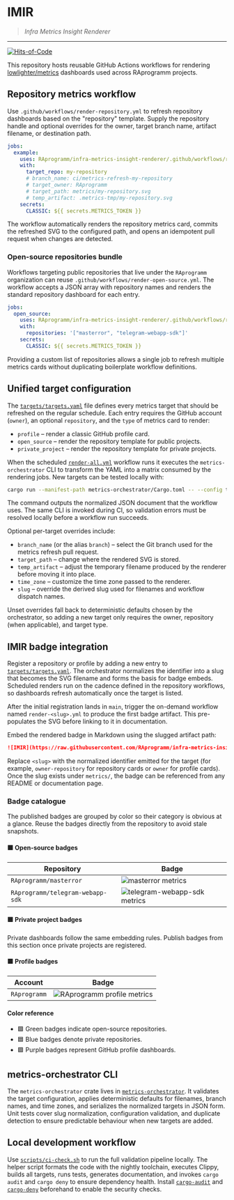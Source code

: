 # IMIR
> _Infra Metrics Insight Renderer_

---

[![Hits-of-Code](https://hitsofcode.com/github/RAprogramm/infra-metrics-insight-renderer?branch=main)](https://hitsofcode.com/github/RAprogramm/infra-metrics-insight-renderer/view?branch=main)

This repository hosts reusable GitHub Actions workflows for rendering [lowlighter/metrics](https://github.com/lowlighter/metrics)
dashboards used across RAprogramm projects.

## Repository metrics workflow

Use `.github/workflows/render-repository.yml` to refresh repository dashboards based on the "repository" template. Supply the
repository handle and optional overrides for the owner, target branch name, artifact filename, or destination path.

```yaml
jobs:
  example:
    uses: RAprogramm/infra-metrics-insight-renderer/.github/workflows/render-repository.yml@main
    with:
      target_repo: my-repository
      # branch_name: ci/metrics-refresh-my-repository
      # target_owner: RAprogramm
      # target_path: metrics/my-repository.svg
      # temp_artifact: .metrics-tmp/my-repository.svg
    secrets:
      CLASSIC: ${{ secrets.METRICS_TOKEN }}
```

The workflow automatically renders the repository metrics card, commits the refreshed SVG to the configured path, and opens an
idempotent pull request when changes are detected.

### Open-source repositories bundle

Workflows targeting public repositories that live under the `RAprogramm` organization can reuse `.github/workflows/render-open-source.yml`.
The workflow accepts a JSON array with repository names and renders the standard repository dashboard for each entry.

```yaml
jobs:
  open_source:
    uses: RAprogramm/infra-metrics-insight-renderer/.github/workflows/render-open-source.yml@main
    with:
      repositories: '["masterror", "telegram-webapp-sdk"]'
    secrets:
      CLASSIC: ${{ secrets.METRICS_TOKEN }}
```

Providing a custom list of repositories allows a single job to refresh multiple metrics cards without duplicating boilerplate workflow definitions.

## Unified target configuration

The [`targets/targets.yaml`](targets/targets.yaml) file defines every metrics target that should be refreshed on the regular
schedule. Each entry requires the GitHub account (`owner`), an optional `repository`, and the `type` of metrics card to render:

- `profile` – render a classic GitHub profile card.
- `open_source` – render the repository template for public projects.
- `private_project` – render the repository template for private projects.

When the scheduled [`render-all.yml`](.github/workflows/render-all.yml) workflow runs it executes the
`metrics-orchestrator` CLI to transform the YAML into a matrix consumed by the rendering jobs. New targets can be tested locally
with:

```bash
cargo run --manifest-path metrics-orchestrator/Cargo.toml -- --config targets/targets.yaml --pretty
```

The command outputs the normalized JSON document that the workflow uses. The same CLI is invoked during CI, so validation errors
must be resolved locally before a workflow run succeeds.

Optional per-target overrides include:

- `branch_name` (or the alias `branch`) – select the Git branch used for the metrics refresh pull request.
- `target_path` – change where the rendered SVG is stored.
- `temp_artifact` – adjust the temporary filename produced by the renderer before moving it into place.
- `time_zone` – customize the time zone passed to the renderer.
- `slug` – override the derived slug used for filenames and workflow dispatch names.

Unset overrides fall back to deterministic defaults chosen by the orchestrator, so adding a new target only requires the owner,
repository (when applicable), and target type.

## IMIR badge integration

Register a repository or profile by adding a new entry to [`targets/targets.yaml`](targets/targets.yaml). The orchestrator
normalizes the identifier into a slug that becomes the SVG filename and forms the basis for badge embeds. Scheduled renders run
on the cadence defined in the repository workflows, so dashboards refresh automatically once the target is listed.

After the initial registration lands in `main`, trigger the on-demand workflow named `render-<slug>.yml` to produce the first
badge artifact. This pre-populates the SVG before linking to it in documentation.

Embed the rendered badge in Markdown using the slugged artifact path:

```markdown
![IMIR](https://raw.githubusercontent.com/RAprogramm/infra-metrics-insight-renderer/main/metrics/<slug>.svg)
```

Replace `<slug>` with the normalized identifier emitted for the target (for example, `owner-repository` for repository cards or
`owner` for profile cards). Once the slug exists under `metrics/`, the badge can be referenced from any README or documentation
page.

### Badge catalogue

The published badges are grouped by color so their category is obvious at a glance. Reuse the badges directly from the
repository to avoid stale snapshots.

#### 🟩 Open-source badges

| Repository | Badge |
| --- | --- |
| `RAprogramm/masterror` | ![masterror metrics](https://raw.githubusercontent.com/RAprogramm/infra-metrics-insight-renderer/main/metrics/masterror.svg) |
| `RAprogramm/telegram-webapp-sdk` | ![telegram-webapp-sdk metrics](https://raw.githubusercontent.com/RAprogramm/infra-metrics-insight-renderer/main/metrics/telegram-webapp-sdk.svg) |

#### 🟦 Private project badges

Private dashboards follow the same embedding rules. Publish badges from this section once private projects are registered.

#### 🟪 Profile badges

| Account | Badge |
| --- | --- |
| `RAprogramm` | ![RAprogramm profile metrics](https://raw.githubusercontent.com/RAprogramm/infra-metrics-insight-renderer/main/metrics/profile.svg) |

#### Color reference

- 🟩 Green badges indicate open-source repositories.
- 🟦 Blue badges denote private repositories.
- 🟪 Purple badges represent GitHub profile dashboards.

## metrics-orchestrator CLI

The `metrics-orchestrator` crate lives in [`metrics-orchestrator`](metrics-orchestrator). It validates the target configuration,
applies deterministic defaults for filenames, branch names, and time zones, and serializes the normalized targets in JSON form.
Unit tests cover slug normalization, configuration validation, and duplicate detection to ensure predictable behaviour when new
targets are added.

## Local development workflow

Use [`scripts/ci-check.sh`](scripts/ci-check.sh) to run the full validation pipeline locally. The helper script formats the code
with the nightly toolchain, executes Clippy, builds all targets, runs tests, generates documentation, and invokes `cargo audit`
and `cargo deny` to ensure dependency health. Install [`cargo-audit`](https://crates.io/crates/cargo-audit) and
[`cargo-deny`](https://crates.io/crates/cargo-deny) beforehand to enable the security checks.
